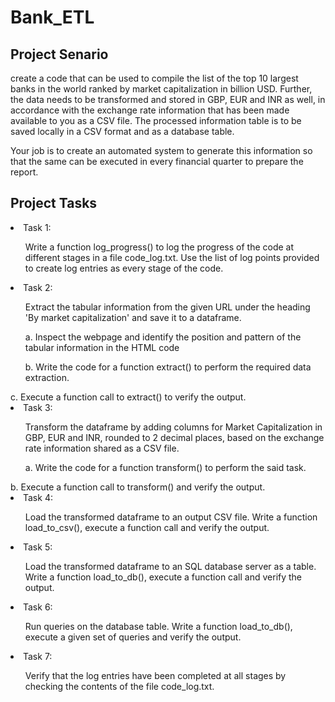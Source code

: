 # Bank_ETL

<h2>Project Senario</h2>

<p>
create a code that can be used to compile the list of the top 10 largest banks in the world ranked by market capitalization in billion USD. Further, the data needs to be transformed and stored in GBP, EUR and INR as well, in accordance with the exchange rate information that has been made available to you as a CSV file. The processed information table is to be saved locally in a CSV format and as a database table.

Your job is to create an automated system to generate this information so that the same can be executed in every financial quarter to prepare the report.
</p>

<h2>Project Tasks</h2>

<ls>
<li>Task 1:</li>
<ul>Write a function log_progress() to log the progress of the code at different stages in a file code_log.txt. Use the list of log points provided to create log entries as every stage of the code.</ul>
</ls>
  
<ls>
<li>Task 2:</li>
<ul>Extract the tabular information from the given URL under the heading 'By market capitalization' and save it to a dataframe.</ul>
<ul>a. Inspect the webpage and identify the position and pattern of the tabular information in the HTML code</ul>
<ul>b. Write the code for a function extract() to perform the required data extraction.</ul
<ul>c. Execute a function call to extract() to verify the output.</ul>
</ls>

<ls>
<li>Task 3:</li>
<ul>Transform the dataframe by adding columns for Market Capitalization in GBP, EUR and INR, rounded to 2 decimal places, based on the exchange rate information shared as a CSV file.</ul>
<ul>a. Write the code for a function transform() to perform the said task.</ul
<ul>b. Execute a function call to transform() and verify the output.</ul 
</ls>

<li>Task 4:</li>
<ul>Load the transformed dataframe to an output CSV file. Write a function load_to_csv(), execute a function call and verify the output.</ul>

<li>Task 5:</li>
<ul>Load the transformed dataframe to an SQL database server as a table. Write a function load_to_db(), execute a function call and verify the output.</ul>

<li>Task 6:</li>
<ul>Run queries on the database table. Write a function load_to_db(), execute a given set of queries and verify the output.</ul>

<li>Task 7:</li>
<ul>Verify that the log entries have been completed at all stages by checking the contents of the file code_log.txt.</ul>


</ls>
